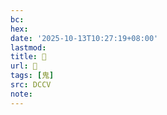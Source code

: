 ```yaml
---
bc:
hex:
date: '2025-10-13T10:27:19+08:00'
lastmod:
title: 􂜃
url: 􂜃
tags: [鬼]
src: DCCV
note:
---
```

